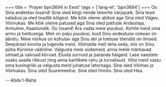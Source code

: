 +++
title = 'Prayer bpn3694 in Eesti'
tags = ['lang-et', 'bpn3694']
+++
Oo Sina andestav Issand! Sina oled kõigi nende teenrite varjupaik. Sina tead saladusi ja oled teadlik kõigest. Me kõik oleme abitud aga Sina oled Vägev, Võimukas. Me kõik oleme patused aga Sina oled pattude Andestaja, Armuline, Kaastundik. Oo Issand! Ära vaata meie puudusi. Kohtle meid oma armu ja heldusega. Meil on palju puudusi, kuid Sinu andestuse ookean on ääretu. Meie nõrkus on kohutav aga Sinu abi ja toetuse tõendid on ilmsed. Seepärast kinnita ja tugevda meid. Võimalda meil teha seda, mis on Sinu püha Künnise vääriline. Valgusta meie südameid, anna meile märkavad silmad ja valvsad kõrvad. Elusta surnuid ja paranda haigeid. Lase vaestele osaks saada rikkust ning anna kartlikele rahu ja turvalisust. Võta meid vastu oma kuningriiki ja valgusta meid juhatuse laternaga. Sina oled Võimas ja Võimukas. Sina oled Suuremeelne. Sina oled Hooliv. Sina oled Hea.

-- Abdu'l-Bahá
